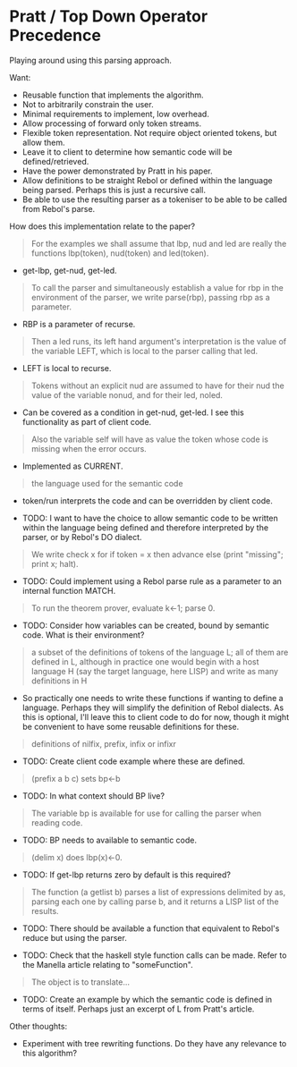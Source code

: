 Pratt / Top Down Operator Precedence
====================================

Playing around using this parsing approach.

Want:

* Reusable function that implements the algorithm.
* Not to arbitrarily constrain the user.
* Minimal requirements to implement, low overhead.
* Allow processing of forward only token streams.
* Flexible token representation. Not require object oriented tokens, but allow them.
* Leave it to client to determine how semantic code will be defined/retrieved.
* Have the power demonstrated by Pratt in his paper.
* Allow definitions to be straight Rebol or defined within the language being parsed. Perhaps this is just a recursive call.
* Be able to use the resulting parser as a tokeniser to be able to be called from Rebol's parse.


How does this implementation relate to the paper?

> For the examples we shall assume that lbp, nud and led are really the functions lbp(token), nud(token) and led(token).

* get-lbp, get-nud, get-led.

> To call the parser and simultaneously establish a value for rbp in the environment of the parser,
we write parse(rbp), passing rbp as a parameter.

* RBP is a parameter of recurse. 

> Then a led runs, its left hand argument's interpretation is the value of the variable LEFT,
which is local to the parser calling that led.

* LEFT is local to recurse.

> Tokens without an explicit nud are assumed to have for their nud the value of the variable nonud,
and for their led, noled.

* Can be covered as a condition in get-nud, get-led. I see this functionality as part of client code.

> Also the variable self will have as value the token whose code is missing when the error occurs.

* Implemented as CURRENT.

> the language used for the semantic code

* token/run interprets the code and can be overridden by client code.

* TODO: I want to have the choice to allow semantic code to be written within the language being
defined and therefore interpreted by the parser, or by Rebol's DO dialect.

> We write check x for if token = x then advance else (print "missing"; print x; halt).

* TODO: Could implement using a Rebol parse rule as a parameter to an internal function MATCH.

> To run the theorem prover, evaluate k←1; parse 0.

* TODO: Consider how variables can be created, bound by semantic code. What is their environment?

> a subset of the definitions of tokens of the language L; all of them are defined in L,
although in practice one would begin with a host language H (say the target language, here LISP)
and write as many definitions in H

* So practically one needs to write these functions if wanting to define a language. Perhaps they will
simplify the definition of Rebol dialects. As this is optional, I'll leave this to client code to do for now,
though it might be convenient to have some reusable definitions for these.

> definitions of nilfix, prefix, infix or infixr 

* TODO: Create client code example where these are defined.

> (prefix a b c) sets bp←b

* TODO: In what context should BP live?

> The variable bp is available for use for calling the parser when reading code.

* TODO: BP needs to available to semantic code.

> (delim x) does lbp(x)←0.

* TODO: If get-lbp returns zero by default is this required?

>  The function (a getlist b) parses a list of expressions delimited by as,
parsing each one by calling parse b, and it returns a LISP list of the results.

* TODO: There should be available a function that equivalent to Rebol's reduce but using the parser.

* TODO: Check that the haskell style function calls can be made. Refer to the Manella article relating to "someFunction".

> The object is to translate...

* TODO: Create an example by which the semantic code is defined in terms of itself. Perhaps just an excerpt of L
from Pratt's article.

Other thoughts:

* Experiment with tree rewriting functions. Do they have any relevance to this algorithm?
